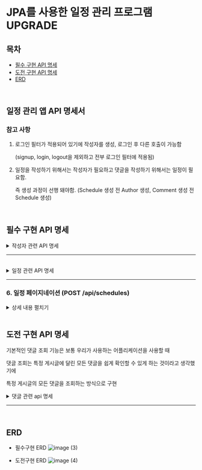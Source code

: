 # JPA를 사용한 일정 관리 프로그램 UPGRADE

## 목차

- [필수 구현 API 명세](#필수-구현-api-명세)
- [도전 구현 API 명세](#도전-구현-api-명세)
- [ERD](#ERD)

<br>

## 일정 관리 앱 API 명세서

###  참고 사항

1. 로그인 필터가 적용되어 있기에 작성자를 생성, 로그인 후 다른 호출이 가능함
    
     (signup, login, logout을 제외하고 전부 로그인 필터에 적용됨)
    
2. 일정을 작성하기 위해서는 작성자가 필요하고 댓글을 작성하기 위해서는 일정이 필요함.
    
    즉 생성 과정이 선행 돼야함. (Schedule 생성 전 Author 생성, Comment 생성 전 Schedule 생성)
    

<br>

## 필수 구현 API 명세

<details>
<summary>작성자 관련 API 명세</summary>

### 0. 작성자 회원가입 (POST /api/authors/signup)
    
<details>
<summary>상세 내용 펼치기</summary>
  
- **요청**
  - **Headers**:
    - `Content-Type: application/json`
  - **Body**:
                
      ```json
       {
           "authorName": "예시명",
           "authorEmail": "example@example.com",
           "password" : "1234qwer"
       }
     ```
                
     | # | 이름 | 타입 | 설명 | Nullable |
     | --- | --------- | ------- | -------- | ------- |
     | 1 | authorName | String | 작성자명 | X |
     | 2 | authorEmail | String | 작성자 이메일 | X |
     | 3 | password | String | 작성자 비밀번호 | X |

  - 예시
                
   ```
    http://localhost:8080/api/authors/signup
   ```
                
- **응답**
  - **Status Code**: 201 Created
  - **Body**:
                
      ```json
      {
           "authorId": 1,
           "authorName": "예시명",
           "authorEmail": "example@example.com",
           "createdAt": "2024-11-13T14:12:27.2238587",
           "modifiedAt": "2024-11-13T14:12:27.2238587"
      }
      ```
                
  | # | 이름 | 타입 | 설명 | Nullable |
  | --- | --- | --- | --- | --- |
  | 1 | id | Long | 작성자 고유 식별자 | X |
  | 2 | name | String | 작성자명 | X |
  | 3 | email | String | 작성자 이메일 | X |
  | 4 | createdAt | String | 작성자 최초 등록 일시 | X |
  | 5 | modifiedAt | String | 수정 일시 | X |
        
- 발생할 수 있는 예외 
       
  1. 작성자명이 없거나 1~5자 이내가 아닌 경우 (@Valid 사용)
  2. 이메일이 없거나 정규식에 해당하는 양식이 아닌 경우 (@Valid 사용)
  3. 비밀번호가 없는 경우
        
      </details>
     
---
    
### 1. 작성자 조회  (GET /api/authors/{authorId})
    
<details>
<summary>상세 내용 펼치기</summary>

- **요청**
  - **Path Variable**: `authorId`- 조회할 작성자의 고유 ID
  - 예시

  ```
  http://localhost:8080/api/authors/1
  ```        

- **응답**
  - **Status Code**: 200 OK
  - **Body**:

   ```json
   {
        "id": 1,
        "authorName": "예시 유저명",
        "authorEmail": "example@example.com",
        "createdAt": "2024-11-13T14:12:27.223859",
        "modifiedAt": "2024-11-13T14:12:27.223859"
   }
   ```
               
   | # | 이름 | 타입 | 설명 | Nullable |
   | --- | --- | --- | --- | --- |
   | 1 | id | Long | 일정 고유 식별자 | X |
   | 2 | authorName | String | 작성자명 | X |
   | 3 | authorEmail | String | 작성자 이메일 | X |
   | 4 | createdAt | String | 최초 작성 일시 | X |
   | 5 | updatedAt | String | 수정 일시 | X |
       
- 발생할 수 있는 에러
    1. 존재하지 않는 작성자 id를 요청했을 때 404 NOT FOUND 에러       

  </details>
  
---
    
### 2. 작성자 삭제 (DELETE /api/authors/{authorId})
    
  <details>
<summary>상세 내용 펼치기</summary>

- **요청**
  - **Headers**:
    - `Content-Type: application/json`
  - **Path Variable**: `id` - 삭제할 일정의 고유 ID
  - 예시

  ```
  http://localhost:8080/api/authors/1
   ```
            
   | # | 이름 | 타입 | 설명 | Nullable |
   | --- | --- | --- | --- | --- |
   | 1 | id  | Long  | 일정 고유 식별자 | X |
   - Body:
            
   ```json
   {
        "password" : "예시 패스워드"
   }
   ```
            
   | # | 이름 | 타입 | 설명 | Nullabel |
   | --- | --- | --- | --- | --- |
   | 1 | password | String | 작성자 패스워드 | X |

   - **응답**
     - **Status Code**: 200 OK
     - **Body**: 없음
     

- 발생할 수 있는 에러
     1. 비밀번호 검증에 실패했을 때 403 Forbidden 에러
     2. 존재하지 않는 작성자를 삭제 시도했을 때 404 Not Found 에러

    </details>

---

### 3. 작성자 로그인 (POST /api/authors/login)
    
<details>
<summary>상세 내용 펼치기</summary>

- **요청**
            
  - **HttpServletRequest** 를 사용해 요청 헤더, 요청 본문, 요청 메서드, 요청 URI 등 다양한 정보를 접근할 수 있도록 함
  - **Headers**:
    - `Content-Type: application/json`

    - 예시
            
        ```
        http://localhost:8080/api/authors/login
        ```
            
  - Body:
            
      ```json
      {
            "authorEmail": "example@example.com",
            "password" : "1234"
      }
      ```
            
      | # | 이름 | 타입 | 설명 | Nullable |
      | --- | --- | --- | --- | --- |
      | 1 | authorEmail | String | 작성자 이메일 | X |
      | 2 | password | String | 작성자 패스워드 | X |
- **응답**
  - **Status Code**: 200 OK
  - **Body**: 없음
        

- 발생할 수 있는 예외
  1. 작성자의 이메일에 해당하는 비밀번호가 맞지 않은 경우 401 리턴  
        

</details>
  

---

    
### 4. 작성자 로그아웃 (POST /api/authors/logout)
    
<details>
<summary>상세 내용 펼치기</summary>

- **요청**
  - **HttpServletRequest** 를 사용해 요청 헤더, 요청 본문, 요청 메서드, 요청 URI 등 다양한 정보를 접근할 수 있도록 함
  - 예시        
      ```
      http://localhost:8080/api/authors/logout
      ```          


- **응답**
  - **Status Code**: 200 OK
  - **Body**: 없음        
            
</details>

</details>

---

<br>


<details>
<summary>일정 관련 API 명세</summary>

### 1. 일정 생성 (POST /api/schedules/{authorId}
    
<details>
<summary>상세 내용 펼치기</summary>

- **요청 Request**
  - **Headers**:
    - `Content-Type: application/json`
  - **PathVariable:**
    - `authorId` - 작성자의 고유 식별자

  - 예시

     ```
      http://localhost:8080/api/schedules/1
     ```                       

  - **Body**:

     ```json
        {
           "title": "할일 제목",
            "content" : "할일 내용",
        }
     ```                  
                
     | # | 이름 | 타입 | 설명 | Nullable |
     | --- | --- | --- | --- | --- |
     | 1 | authorId | Long | 작성자 Id | x |
     | 2 | title | String | 할 일 제목 | x |
     | 3 | content | String | 할 일 내용 | x |

- **응답 Response**
   - **Status Code**: 201 Created
   - **Body:**

       ```json
       {
           "id": 1,
           "title": "할일 제목",
           "content": "할일 내용",
           "authorId": 1,
           "createdAt": "2024-11-13T15:19:32.522723",
           "updatedAt": "2024-11-13T15:19:32.522723"
       }
       ```

   | # | 이름 | 타입 | 설명 | Nullable |
    | --- | --- | --- | --- | --- |
    | 1 | id | Long | 일정 고유 식별자 | X |
    | 2 | task | String | 할 일 내용 | X |
    | 3 | authorId | Long | 작성자 고유 식별자 | X |
    | 4 | createdAt | String | 최초 작성 일시 | X |
    | 5 | updatedAt | String | 수정 일시 | X |

- 발생할 수 있는 에러
   1. 존재하지 않는 authorId 를 PathVariable로 넣었을 때 404 Not Found 에러
   2. 제목이나 본문 내용을 넣지 않았을 때 (@Valid 사용)
   3. 제목이 3자 이상 20자 이내가 아닐 때 (@Valid 사용)
        
   </details>
  
---
    
### 2. 전체 일정 조회 (GET /api/schedules)
    
<details>
<summary>상세 내용 펼치기</summary>

- **요청**
    -  예시

   ```
   http://localhost:8080/api/schedules
   ```

- **응답**
   - **Status Code**: 200 OK
   - **Body**: (쿼리 파라미터 없이 GET 요청 보낸 경우)

       ```json
       [
           {
               "id": 1,
               "authorId": 1,
               "title": "할일 제목",
               "content": "할일 내용",
               "createdAt": "2024-11-13T15:47:15.465222",
               "updatedAt": "2024-11-13T15:47:15.465222"
           },
           {
               "id": 2,
               "authorId": 1,
               "title": "할일 제목2",
               "content": "할일 내용2",
               "createdAt": "2024-11-13T15:47:19.496261",
               "updatedAt": "2024-11-13T15:47:19.496261"
           },
           {
               "id": 3,
               "authorId": 2,
               "title": "할일 제목33",
               "content": "할일 내용233",
               "createdAt": "2024-11-13T15:47:51.541281",
               "updatedAt": "2024-11-13T15:47:51.541281"
           }
       ]
       ```

     | # | 이름 | 타입 | 설명 | Nullable |
     | --- | --- | --- | --- | --- |
     | 1 | id | Long | 일정 고유 식별자 | X |
     | 2 | authorId | String | 작성자 고유 식별자 | X |
     | 3 | title | String | 할 일 제목 | X |
     | 4 | content | String | 할 일 내용 |  |
     | 5 | createdAt | String | 작성 일시 | X |
     | 6 | updatedAt | String | 수정 일시 | X |


</details>
  

---

### 3. 특정 일정 조회 (GET /api/schedules/{scheduleId}    
    
<details>
<summary>상세 내용 펼치기</summary>

- **요청**
    - **Path Variable**: `schedulesId` - 조회할 일정의 고유 ID
    - 예시

    ```
    http://localhost:8080/api/schedules/1
    ```

- **응답**
   - **Status Code**: 200 OK
   - **Body**:

       ```json
       {
           "id": 1,
           "authorId": 1,
           "title": "할일 제목",
           "content": "할일 내용",
           "createdAt": "2024-11-13T15:54:30.370204",
           "updatedAt": "2024-11-13T15:54:30.370204"
       }
       ```

     | # | 이름 | 타입 | 설명 | Nullable |
     | --- | --- | --- | --- | --- |
     | 1 | id | Long | 일정 고유 식별자 | X |
     | 2 | authorId | Long | 작성자 고유 식별자 | X |
     | 3 | title | String | 할 일 제목 | X |
     | 4 | content | String | 할 일 내용 | X |
     | 5 | createdAt | String | 최초 작성 일시 | X |
     | 6 | updatedAt | String | 수정 일시 | X |

- 발생할 수 있는 에러
1. 존재하지 않는 scheduleId를 요청할 때 404 Not Found 에러  
 

</details>
  

---
    
### 4. 일정 수정 (PUT /api/schedules/{schedulesId})
    
<details>
<summary>상세 내용 펼치기</summary>

- **요청**
    - **Headers**:
        - `Content-Type: application/json`
    - **Path Variable**: `schedulesId` - 수정할 일정의 고유 ID
    - **Body**:

        ```json
        {
            "title": "수정된 할일 제목",
            "content" : "수정된 할일 내용",
            "password" : "수정할 게시글의 작성자 패스워드"
        }
        ```
        
        | # | 이름 | 타입 | 설명 | Nullable |
        | --- | --- | --- | --- | --- |
        | 1 | title | String | 수정된 할일 제목 | X |
        | 2 | content | String | 수정된 할일 내용 | X |
        | 3 | password | String | 패스워드 | X |
- **응답**
   - **Status Code**: 200 OK
   - **Body**:

       ```json
       {
           "id": 1,
           "authorId": 1,
           "title": "수정된 할일 제목",
           "content" : "수정된 할일 내용",
           "createdAt": "2024-11-01T05:36:49.000+00:00",
           "updatedAt": "2024-11-02T07:37:31.000+00:00"
       }
       ```


- 발생할 수 있는 예외처리
   1. 제목, 본문 내용, 패스워드 값을 넣지 않았을 때 (@Valid 사용)

   1. 제목이 3자이상 20자 이내가 아닐 때 (@Valid 사용)

   1. 존재하지 않는 scheduleId를 요청할 때 404 Not Found 에러

   1. 패스워드가 일치하지 않을 때 403 Forbidden 에러    
       

</details>
  

---
    
### 5. 일정 삭제 (DELETE /api/schedules/{schedulesId})
    
<details>
<summary>상세 내용 펼치기</summary>

- **요청**
   - **Path Variable**: `schedulesId`- 삭제할 일정의 고유 ID

  | # | 이름 | 타입 | 설명 | Nullable |
  | --- | --- | --- | --- | --- |
  | 1 | id  | Long  | 일정 고유 식별자 | X |
   - 예시

    ```
    http://localhost:8080/api/schedules/1
    ```

   - Body:

    ```json
    {
        "password" : "예시 패스워드"
    }
    ```

  | # | 이름 | 타입 | 설명 | Nullabel |
  | --- | --- | --- | --- | --- |
  | 1 | password | String | 작성자 패스워드 | X |
- **응답**
   - **Status Code**: 200 OK
   - **Body**: 없음

- 발생할 수 있는 에러
   1. 존재하지 않는 schedulesId를 요청할 때 404 Not Found 에러

</details>

</details>

---

### 6. 일정 페이지네이션 (POST /api/schedules)

<details>
<summary>상세 내용 펼치기</summary>

- **요청**
    - **Parameters**:
        - page (optional): 페이지 수 (기본값 1)
        - size (optional): 페이지 크기 (기본값 10)
    - **정렬**: `updatedDate` 기준 내림차순
    - url 예시
    
    ```
    http://localhost:8080/api/schedules/paginated
    http://localhost:8080/api/schedules/paginated?page=2
    http://localhost:8080/api/schedules/paginated?page=1&size=5
    ```
    
- **응답**
    - **Status Code**: 200 OK
    - **Body**:
        
        ```json
        {
            "schedules": [
                {
                    "id": 3,
                    "title": "청소하기",
                    "content": "청소기 돌리기",
                    "authorName": "두번째",
                    "commentCount": 0,
                    "createdAt": "2024-11-15T07:07:59.186326",
                    "updatedAt": "2024-11-15T07:07:59.186326"
                },
                {
                    "id": 2,
                    "title": "밥먹기",
                    "content": "오므라이스 해먹기",
                    "authorName": "처음",
                    "commentCount": 3,
                    "createdAt": "2024-11-15T07:07:30.209301",
                    "updatedAt": "2024-11-15T07:07:30.209301"
                },
                {
                    "id": 1,
                    "title": "할일 test",
                    "content": "할일 test",
                    "authorName": "처음",
                    "commentCount": 1,
                    "createdAt": "2024-11-15T07:07:15.483327",
                    "updatedAt": "2024-11-15T07:07:15.483327"
                }
            ],
            "pageInfo": {
                "page": 1,
                "size": 10,
                "totalElements": 3,
                "totalPages": 1
            }
        }
        ```
        
    

</details>

<br>


## 도전 구현 API 명세

기본적인 댓글 조회 기능은 보통 우리가 사용하는 어플리케이션을 사용할 때

댓글 조회는 특정 게시글에 달린 모든 댓글을 쉽게 확인할 수 있게 하는 것이라고 생각했기에

특정 게시글의 모든 댓글을 조회하는 방식으로 구현

<details>
<summary>댓글 관련 api 명세 </summary>
    
### 1. 댓글 생성 (POST /api/comments)
    
<details>
<summary>상세 내용 펼치기</summary>

- **요청**
   - **Headers**:
      - `Content-Type: application/json`
   - **Body**:

    ```json
    {
        "scheduleId": 1,
        "authorId" : 1,
        "content": "댓글 내용"
    }
    ```

  | # | 이름 | 타입 | 설명 | Nullabel |
  | --- | --- | --- | --- | --- |
  | 1 | scheduleId | Long | 댓글을 작성할게시글 ID | X |
  | 2 | authorId | Long | 댓글을 다는 작성자의 ID | X |
  | 3 | content | String | 댓글 내용 | X |
   - url 예시

    ```
    http://localhost:8080/api/comments
    ```


- **응답**
   - **Status Code**: `201 Created`
   - Body:

    ```json
    {
        "commentId": 1,
        "scheduleId": 1,
        "authorId": 1,
        "content": "댓글 내용",
        "createdAt": "2024-11-14T10:38:50.0108753",
        "updatedAt": "2024-11-14T10:38:50.0108753"
    }
    ```

  | # | 이름 | 타입 | 설명              | Nullabel |
  | --- | --- | --- |-----------------| --- |
  | 1 | commentId | Long | 댓글 고유 식별자       | X |
  | 2 | scheduleId | Long | 댓글을 작성할 게시글 ID  | X |
  | 3 | authorId | Long | 댓글을 작성하는 작성자 ID | X |
  | 4 | content | String | 댓글 내용           | X |
  | 5 | createdAt | String | 작성일             | X |
  | 6 | updatedAt | String | 수정일             | X |
- 발생할 수 있는 에러
   1. 존재하지 않는 authorId, schedulesId를 요청할 때 404 Not Found 에러
  </details>
  
- ---
    
### 2. 특정 일정 모든 댓글 조회 (GET /api/schedules/{scheduleId}/comments)
    
<details>
<summary>상세 내용 펼치기</summary>

- **요청**
   - **Headers**: 없음
   - **Path Variable**: `scheduleId` - 댓글을 작성할 일정의 고유 ID
   - **Body**: 없음
   - 요청 예시

    ```
    http://localhost:8080/api/schedules/1/comments
    ```

- **응답**
   - **Status Code**: `200 OK`
   - Body:

    ```json
    [
        {
            "commentId": 1,
            "scheduleId": 1,
            "authorId": 1,
            "content": "재밌네요 짞짞짞",
            "createdAt": "2024-11-14T11:13:07.292872",
            "updatedAt": "2024-11-14T11:13:07.292872"
        },
        {
            "commentId": 2,
            "scheduleId": 1,
            "authorId": 1,
            "content": "맛집이에요!",
            "createdAt": "2024-11-14T11:13:24.826982",
            "updatedAt": "2024-11-14T11:13:24.826982"
        }
    ]
    ```

  | # | 이름 | 타입 | 설명 | Nullabel |
  | --- | --- | --- | --- | --- |
  | 1 | commentId | Long | 댓글 고유 식별자 | X |
  | 2 | scheduleId | Long | 댓글을 작성할게시글 ID | X |
  | 3 | authorId | Long | 댓글을 작성하는 작성자 ID | X |
  | 4 | content | String | 댓글 내용 | X |
  | 5 | createdAt | String | 작성일 | X |
  | 6 | updatedAt | String | 수정일 | X |
- 발생할 수 있는 에러
   1. 존재하지 않는 scheduleId를 요청할 때 404 Not Found 에러

  </details>
  
---
    
### 3. 댓글 수정 (PUT /api/comments/{commentId}
    
<details>
<summary>상세 내용 펼치기</summary>

- **요청**
   - **Headers**: 없음
   - **Path Variable**: `commentId`- 댓글을 작성할 일정의 고유 ID
   - 예시

    ```
    http://localhost:8080/api/comments/1
    ```

   - **Body**:

    ```json
    {
        "content": "수정된 댓글 내용 테스트!!",
        "password": "1234qwer"
    }
    ```

- **응답**
   - **Status Code**: `200 OK`
   - Body:

    ```json
    {
        "commentId": 1,
        "scheduleId": 1,
        "authorId": 1,
        "content": "수정된 댓글 내용 테스트!!",
        "createdAt": "2024-11-14T11:13:07.292872",
        "updatedAt": "2024-11-14T11:14:49.7296013"
    }
    ```

   - 생성, 조회와 반환 타입이 같아서 표는 생략
  
<br>

- 발생할 수 있는 에러
1. content가 없이 요청할 때 (@Valid 사용)
2. password가 일치하지 않을 때  403 Forbidden 에러
3. 존재하지 않는 commentId를 요청할 때 404 Not Found 에러

</details>

---
    
### 4. 댓글 삭제 (DELETE /api/comments/{commentId})

<details>
<summary>상세 내용 펼치기</summary>

- **요청**
    - **Headers**: 없음
    - **Path Variable**: `commentId`- 삭제할 댓글의 ID
    - 예시

    ```
    http://localhost:8080/api/comments/1
    ```
    
    - **Body**:
    
    ```json
    {
      "password": "작성자 비밀번호"
    }
    ```

- **응답**
   - **Status Code**: `200 OK`

- 발생할 수 있는 에러
   1. 존재하지 않는 commentId를 요청할 때 404 Not Found 에러
   2. 비밀번호가 일치하지 않을 때 403 Forbidden 에러

</details>
   
</details>



---

<br>

## ERD

- 필수구현 ERD
![image (3)](https://github.com/user-attachments/assets/da56907d-6879-472a-afe0-850c4b25fc75)


- 도전구현 ERD
![image (4)](https://github.com/user-attachments/assets/5ed88f1a-ad4c-4e1e-af8f-880804a8d493)
